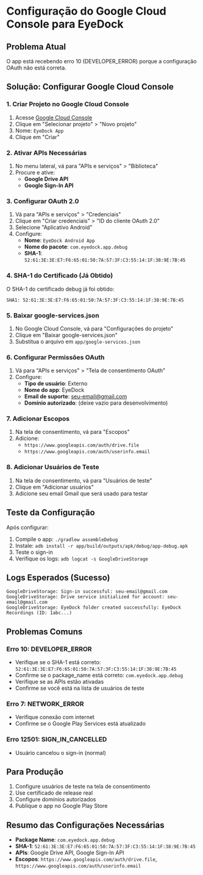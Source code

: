 # Configuração do Google Cloud Console para EyeDock

## Problema Atual
O app está recebendo erro 10 (DEVELOPER_ERROR) porque a configuração OAuth não está correta.

## Solução: Configurar Google Cloud Console

### 1. Criar Projeto no Google Cloud Console

1. Acesse [Google Cloud Console](https://console.cloud.google.com/)
2. Clique em "Selecionar projeto" > "Novo projeto"
3. Nome: `EyeDock App`
4. Clique em "Criar"

### 2. Ativar APIs Necessárias

1. No menu lateral, vá para "APIs e serviços" > "Biblioteca"
2. Procure e ative:
   - **Google Drive API**
   - **Google Sign-In API**

### 3. Configurar OAuth 2.0

1. Vá para "APIs e serviços" > "Credenciais"
2. Clique em "Criar credenciais" > "ID do cliente OAuth 2.0"
3. Selecione "Aplicativo Android"
4. Configure:
   - **Nome**: `EyeDock Android App`
   - **Nome do pacote**: `com.eyedock.app.debug`
   - **SHA-1**: `52:61:3E:3E:E7:F6:65:01:50:7A:57:3F:C3:55:14:1F:38:9E:7B:45`

### 4. SHA-1 do Certificado (Já Obtido)

O SHA-1 do certificado debug já foi obtido:
```
SHA1: 52:61:3E:3E:E7:F6:65:01:50:7A:57:3F:C3:55:14:1F:38:9E:7B:45
```

### 5. Baixar google-services.json

1. No Google Cloud Console, vá para "Configurações do projeto"
2. Clique em "Baixar google-services.json"
3. Substitua o arquivo em `app/google-services.json`

### 6. Configurar Permissões OAuth

1. Vá para "APIs e serviços" > "Tela de consentimento OAuth"
2. Configure:
   - **Tipo de usuário**: Externo
   - **Nome do app**: EyeDock
   - **Email de suporte**: seu-email@gmail.com
   - **Domínio autorizado**: (deixe vazio para desenvolvimento)

### 7. Adicionar Escopos

1. Na tela de consentimento, vá para "Escopos"
2. Adicione:
   - `https://www.googleapis.com/auth/drive.file`
   - `https://www.googleapis.com/auth/userinfo.email`

### 8. Adicionar Usuários de Teste

1. Na tela de consentimento, vá para "Usuários de teste"
2. Clique em "Adicionar usuários"
3. Adicione seu email Gmail que será usado para testar

## Teste da Configuração

Após configurar:

1. Compile o app: `./gradlew assembleDebug`
2. Instale: `adb install -r app/build/outputs/apk/debug/app-debug.apk`
3. Teste o sign-in
4. Verifique os logs: `adb logcat -s GoogleDriveStorage`

## Logs Esperados (Sucesso)

```
GoogleDriveStorage: Sign-in successful: seu-email@gmail.com
GoogleDriveStorage: Drive service initialized for account: seu-email@gmail.com
GoogleDriveStorage: EyeDock folder created successfully: EyeDock Recordings (ID: 1abc...)
```

## Problemas Comuns

### Erro 10: DEVELOPER_ERROR
- Verifique se o SHA-1 está correto: `52:61:3E:3E:E7:F6:65:01:50:7A:57:3F:C3:55:14:1F:38:9E:7B:45`
- Confirme se o package_name está correto: `com.eyedock.app.debug`
- Verifique se as APIs estão ativadas
- Confirme se você está na lista de usuários de teste

### Erro 7: NETWORK_ERROR
- Verifique conexão com internet
- Confirme se o Google Play Services está atualizado

### Erro 12501: SIGN_IN_CANCELLED
- Usuário cancelou o sign-in (normal)

## Para Produção

1. Configure usuários de teste na tela de consentimento
2. Use certificado de release real
3. Configure domínios autorizados
4. Publique o app no Google Play Store

## Resumo das Configurações Necessárias

- **Package Name**: `com.eyedock.app.debug`
- **SHA-1**: `52:61:3E:3E:E7:F6:65:01:50:7A:57:3F:C3:55:14:1F:38:9E:7B:45`
- **APIs**: Google Drive API, Google Sign-In API
- **Escopos**: `https://www.googleapis.com/auth/drive.file`, `https://www.googleapis.com/auth/userinfo.email`
